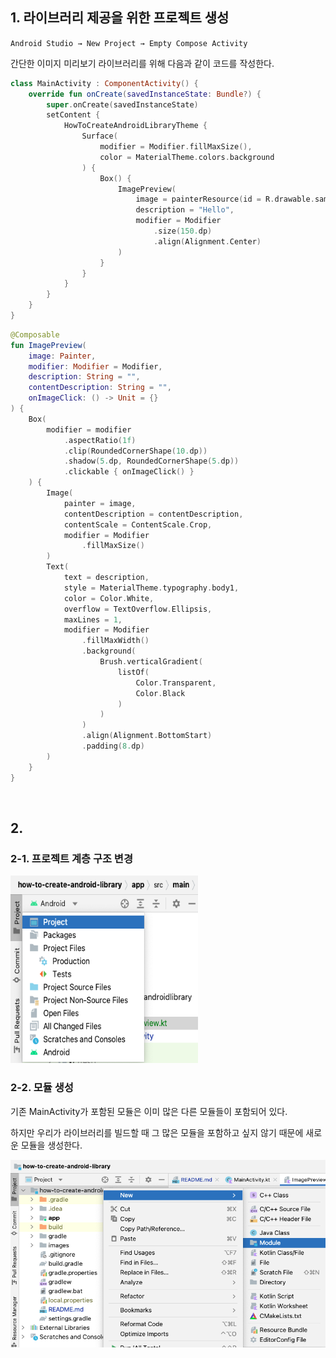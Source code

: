 ## 1. 라이브러리 제공을 위한 프로젝트 생성

`Android Studio → New Project → Empty Compose Activity`

간단한 이미지 미리보기 라이브러리를 위해 다음과 같이 코드를 작성한다.

```Kotlin
class MainActivity : ComponentActivity() {
    override fun onCreate(savedInstanceState: Bundle?) {
        super.onCreate(savedInstanceState)
        setContent {
            HowToCreateAndroidLibraryTheme {
                Surface(
                    modifier = Modifier.fillMaxSize(), 
                    color = MaterialTheme.colors.background
                ) {
                    Box() {
                        ImagePreview(
                            image = painterResource(id = R.drawable.sample),
                            description = "Hello",
                            modifier = Modifier
                                .size(150.dp)
                                .align(Alignment.Center)
                        )
                    }
                }
            }
        }
    }
}
```

```Kotlin
@Composable
fun ImagePreview(
    image: Painter,
    modifier: Modifier = Modifier,
    description: String = "",
    contentDescription: String = "",
    onImageClick: () -> Unit = {}
) {
    Box(
        modifier = modifier
            .aspectRatio(1f)
            .clip(RoundedCornerShape(10.dp))
            .shadow(5.dp, RoundedCornerShape(5.dp))
            .clickable { onImageClick() }
    ) {
        Image(
            painter = image,
            contentDescription = contentDescription,
            contentScale = ContentScale.Crop,
            modifier = Modifier
                .fillMaxSize()
        )
        Text(
            text = description,
            style = MaterialTheme.typography.body1,
            color = Color.White,
            overflow = TextOverflow.Ellipsis,
            maxLines = 1,
            modifier = Modifier
                .fillMaxWidth()
                .background(
                    Brush.verticalGradient(
                        listOf(
                            Color.Transparent,
                            Color.Black
                        )
                    )
                )
                .align(Alignment.BottomStart)
                .padding(8.dp)
        )
    }
}
```

<br>

## 2. 

### 2-1. 프로젝트 계층 구조 변경

<img src="https://github.com/younhwan97/how-to-create-android-library/blob/main/images/how-to-android-library-1.png?raw=true" width="300" height="300"/>

<br>

### 2-2. 모듈 생성

기존 MainActivity가 포함된 모듈은 이미 많은 다른 모듈들이 포함되어 있다. 

하지만 우리가 라이브러리를 빌드할 때 그 많은 모듈을 포함하고 싶지 않기 때문에 새로운 모듈을 생성한다.

<img src="https://github.com/younhwan97/how-to-create-android-library/blob/main/images/how-to-android-library-2.png?raw=true" width="550" height="300"/>

